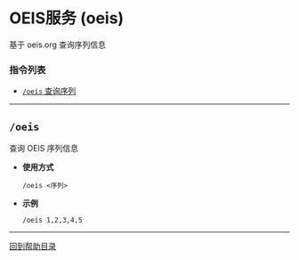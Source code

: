 # OEIS服务 (oeis)

基于 oeis.org 查询序列信息

###  指令列表

- [`/oeis` 查询序列](#oeis)

---

## `/oeis`

查询 OEIS 序列信息

- **使用方式**

    `/oeis <序列>`

- **示例**

    `/oeis 1,2,3,4,5`




--- 

[回到帮助目录](./main.md)